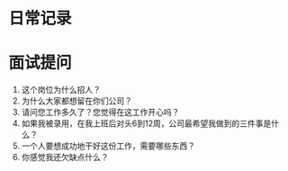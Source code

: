 # 日常记录
# 面试提问
1. 这个岗位为什么招人？
2. 为什么大家都想留在你们公司？
3. 请问您工作多久了？您觉得在这工作开心吗？
4. 如果我被录用，在我上班后对头6到12周，公司最希望我做到的三件事是什么？
5. 一个人要想成功地干好这份工作，需要哪些东西？
6. 你感觉我还欠缺点什么？